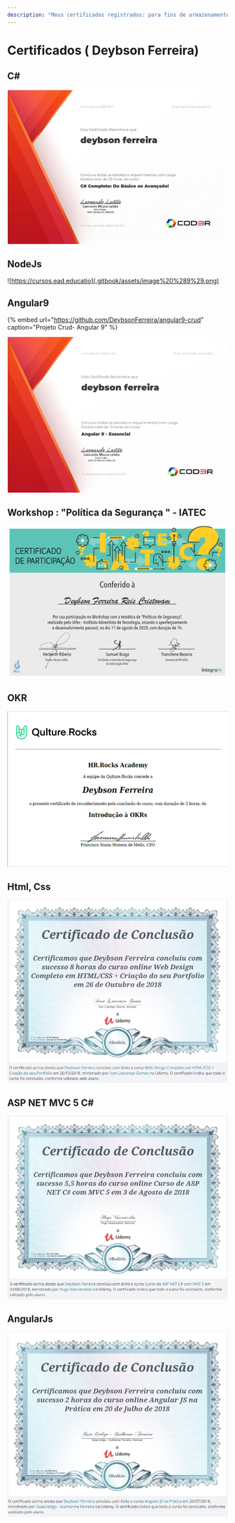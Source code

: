 ```yaml
---
description: "Meus certificados registrados: para fins de armazenamento/histórico/motivação \U0001F603"
---
```


# Certificados \( Deybson Ferreira\)

## C\# 

![](.gitbook/assets/captura-de-tela-2021-03-17-094858.jpg)

## NodeJs

![https://cursos.ead.educatio](.gitbook/assets/image%20%289%29.png)

## Angular9

{% embed url="https://github.com/DeybsonFerreira/angular9-crud" caption="Projeto Crud- Angular 9" %}

![](.gitbook/assets/image%20%288%29.png)

## Workshop : "Política da Segurança " - IATEC

![](.gitbook/assets/image%20%286%29.png)

## OKR

![](.gitbook/assets/image%20%281%29.png)

## Html, Css

![](.gitbook/assets/image%20%282%29.png)

## ASP NET MVC 5 C\#

![](.gitbook/assets/image%20%283%29.png)

## AngularJs

![](.gitbook/assets/image.png)



